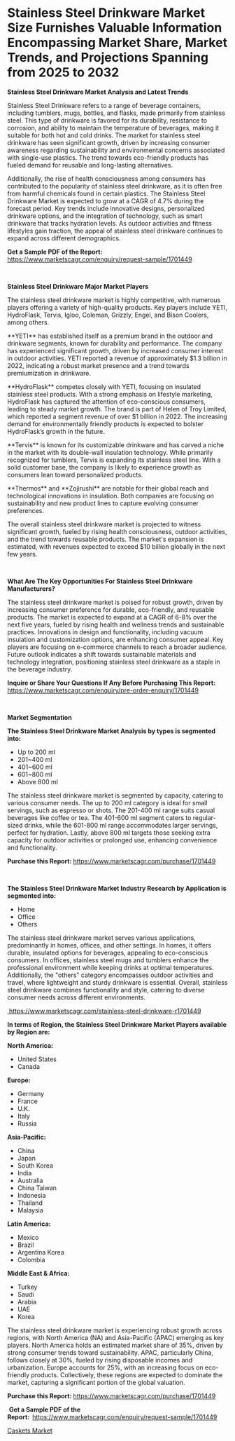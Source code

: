 <p><h1>Stainless Steel Drinkware Market Size Furnishes Valuable Information Encompassing Market Share, Market Trends, and Projections Spanning from 2025 to 2032</h1></p><p><strong>Stainless Steel Drinkware Market Analysis and Latest Trends</strong></p>
<p><p>Stainless Steel Drinkware refers to a range of beverage containers, including tumblers, mugs, bottles, and flasks, made primarily from stainless steel. This type of drinkware is favored for its durability, resistance to corrosion, and ability to maintain the temperature of beverages, making it suitable for both hot and cold drinks. The market for stainless steel drinkware has seen significant growth, driven by increasing consumer awareness regarding sustainability and environmental concerns associated with single-use plastics. The trend towards eco-friendly products has fueled demand for reusable and long-lasting alternatives. </p><p>Additionally, the rise of health consciousness among consumers has contributed to the popularity of stainless steel drinkware, as it is often free from harmful chemicals found in certain plastics. The Stainless Steel Drinkware Market is expected to grow at a CAGR of 4.7% during the forecast period. Key trends include innovative designs, personalized drinkware options, and the integration of technology, such as smart drinkware that tracks hydration levels. As outdoor activities and fitness lifestyles gain traction, the appeal of stainless steel drinkware continues to expand across different demographics.</p></p>
<p><strong>Get a Sample PDF of the Report:&nbsp;</strong> <a href="https://www.marketscagr.com/enquiry/request-sample/1701449?utm_campaign=2887&utm_medium=2&utm_source=Github&utm_content=ia&utm_term=05042025&utm_id=stainless-steel-drinkware">https://www.marketscagr.com/enquiry/request-sample/1701449</a></p>
<p>&nbsp;</p>
<p><strong>Stainless Steel Drinkware Major Market Players</strong></p>
<p><p>The stainless steel drinkware market is highly competitive, with numerous players offering a variety of high-quality products. Key players include YETI, HydroFlask, Tervis, Igloo, Coleman, Grizzly, Engel, and Bison Coolers, among others.</p><p>**YETI** has established itself as a premium brand in the outdoor and drinkware segments, known for durability and performance. The company has experienced significant growth, driven by increased consumer interest in outdoor activities. YETI reported a revenue of approximately $1.3 billion in 2022, indicating a robust market presence and a trend towards premiumization in drinkware.</p><p>**HydroFlask** competes closely with YETI, focusing on insulated stainless steel products. With a strong emphasis on lifestyle marketing, HydroFlask has captured the attention of eco-conscious consumers, leading to steady market growth. The brand is part of Helen of Troy Limited, which reported a segment revenue of over $1 billion in 2022. The increasing demand for environmentally friendly products is expected to bolster HydroFlask’s growth in the future.</p><p>**Tervis** is known for its customizable drinkware and has carved a niche in the market with its double-wall insulation technology. While primarily recognized for tumblers, Tervis is expanding its stainless steel line. With a solid customer base, the company is likely to experience growth as consumers lean toward personalized products.</p><p>**Thermos** and **Zojirushi** are notable for their global reach and technological innovations in insulation. Both companies are focusing on sustainability and new product lines to capture evolving consumer preferences.</p><p>The overall stainless steel drinkware market is projected to witness significant growth, fueled by rising health consciousness, outdoor activities, and the trend towards reusable products. The market's expansion is estimated, with revenues expected to exceed $10 billion globally in the next few years.</p></p>
<p>&nbsp;</p>
<p><strong>What Are The Key Opportunities For Stainless Steel Drinkware Manufacturers?</strong></p>
<p><p>The stainless steel drinkware market is poised for robust growth, driven by increasing consumer preference for durable, eco-friendly, and reusable products. The market is expected to expand at a CAGR of 6-8% over the next five years, fueled by rising health and wellness trends and sustainable practices. Innovations in design and functionality, including vacuum insulation and customization options, are enhancing consumer appeal. Key players are focusing on e-commerce channels to reach a broader audience. Future outlook indicates a shift towards sustainable materials and technology integration, positioning stainless steel drinkware as a staple in the beverage industry.</p></p>
<p><strong>Inquire or Share Your Questions If Any Before Purchasing This Report:</strong> <a href="https://www.marketscagr.com/enquiry/pre-order-enquiry/1701449?utm_campaign=2887&utm_medium=2&utm_source=Github&utm_content=ia&utm_term=05042025&utm_id=stainless-steel-drinkware">https://www.marketscagr.com/enquiry/pre-order-enquiry/1701449</a></p>
<p>&nbsp;</p>
<p><strong>Market Segmentation</strong></p>
<p><strong>The Stainless Steel Drinkware Market Analysis by types is segmented into:</strong></p>
<p><ul><li>Up to 200 ml</li><li>201~400 ml</li><li>401~600 ml</li><li>601~800 ml</li><li>Above 800 ml</li></ul></p>
<p><p>The stainless steel drinkware market is segmented by capacity, catering to various consumer needs. The up to 200 ml category is ideal for small servings, such as espresso or shots. The 201-400 ml range suits casual beverages like coffee or tea. The 401-600 ml segment caters to regular-sized drinks, while the 601-800 ml range accommodates larger servings, perfect for hydration. Lastly, above 800 ml targets those seeking extra capacity for outdoor activities or prolonged use, enhancing convenience and functionality.</p></p>
<p><strong>Purchase this Report:&nbsp;</strong><a href="https://www.marketscagr.com/purchase/1701449?utm_campaign=2887&utm_medium=2&utm_source=Github&utm_content=ia&utm_term=05042025&utm_id=stainless-steel-drinkware">https://www.marketscagr.com/purchase/1701449</a></p>
<p>&nbsp;</p>
<p><strong>The Stainless Steel Drinkware Market Industry Research by Application is segmented into:</strong></p>
<p><ul><li>Home</li><li>Office</li><li>Others</li></ul></p>
<p><p>The stainless steel drinkware market serves various applications, predominantly in homes, offices, and other settings. In homes, it offers durable, insulated options for beverages, appealing to eco-conscious consumers. In offices, stainless steel mugs and tumblers enhance the professional environment while keeping drinks at optimal temperatures. Additionally, the "others" category encompasses outdoor activities and travel, where lightweight and sturdy drinkware is essential. Overall, stainless steel drinkware combines functionality and style, catering to diverse consumer needs across different environments.</p></p>
<p><a href="https://www.marketscagr.com/stainless-steel-drinkware-r1701449?utm_campaign=2887&utm_medium=2&utm_source=Github&utm_content=ia&utm_term=05042025&utm_id=stainless-steel-drinkware">&nbsp;https://www.marketscagr.com/stainless-steel-drinkware-r1701449</a></p>
<p><strong>In terms of Region, the Stainless Steel Drinkware Market Players available by Region are:</strong></p>
<p>
    <p> <strong> North America: </strong>
        <ul>
            <li>United States</li>
            <li>Canada</li>
        </ul>
        </p> 
    <p> <strong> Europe: </strong>
        <ul>
            <li>Germany</li>
            <li>France</li>
            <li>U.K.</li>
            <li>Italy</li>
            <li>Russia</li>
        </ul>
        </p> 
    <p> <strong> Asia-Pacific: </strong>
        <ul>
            <li>China</li>
            <li>Japan</li>
            <li>South Korea</li>
            <li>India</li>
            <li>Australia</li>
            <li>China Taiwan</li>
            <li>Indonesia</li>
            <li>Thailand</li>
            <li>Malaysia</li>
        </ul>
        </p> 
    <p> <strong> Latin America: </strong>
        <ul>
            <li>Mexico</li>
            <li>Brazil</li>
            <li>Argentina Korea</li>
            <li>Colombia</li>
        </ul>
        </p> 
    <p> <strong> Middle East & Africa: </strong>
        <ul>
            <li>Turkey</li>
            <li>Saudi</li>
            <li>Arabia</li>
            <li>UAE</li>
            <li>Korea</li>
        </ul>
    </p>
    </p>
<p><p>The stainless steel drinkware market is experiencing robust growth across regions, with North America (NA) and Asia-Pacific (APAC) emerging as key players. North America holds an estimated market share of 35%, driven by strong consumer trends toward sustainability. APAC, particularly China, follows closely at 30%, fueled by rising disposable incomes and urbanization. Europe accounts for 25%, with an increasing focus on eco-friendly products. Collectively, these regions are expected to dominate the market, capturing a significant portion of the global valuation.</p></p>
<p><strong>Purchase this Report: </strong><a href="https://www.marketscagr.com/purchase/1701449?utm_campaign=2887&utm_medium=2&utm_source=Github&utm_content=ia&utm_term=05042025&utm_id=stainless-steel-drinkware">https://www.marketscagr.com/purchase/1701449</a></p>
<p>&nbsp;<strong>Get a Sample PDF of the Report:&nbsp;&nbsp;</strong><a href="https://www.marketscagr.com/enquiry/request-sample/1701449?utm_campaign=2887&utm_medium=2&utm_source=Github&utm_content=ia&utm_term=05042025&utm_id=stainless-steel-drinkware">https://www.marketscagr.com/enquiry/request-sample/1701449</a></p>
<p><strong></strong></p>
<p><p><a href="https://github.com/guinoopandam/Market-Research-Report-List-1/blob/main/caskets-market.md?utm_campaign=2887&utm_medium=2&utm_source=Github&utm_content=ia&utm_term=05042025&utm_id=stainless-steel-drinkware">Caskets Market</a></p></p>